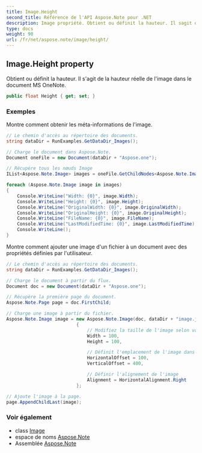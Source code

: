 ```yaml
---
title: Image.Height
second_title: Référence de l'API Aspose.Note pour .NET
description: Image propriété. Obtient ou définit la hauteur. Il sagit de la hauteur réelle de limage dans le document MS OneNote.
type: docs
weight: 90
url: /fr/net/aspose.note/image/height/
---
```

## Image.Height property

Obtient ou définit la hauteur. Il s'agit de la hauteur réelle de l'image dans le document MS OneNote.

```csharp
public float Height { get; set; }
```

### Exemples

Montre comment obtenir les méta-informations de l'image.

```csharp
// Le chemin d'accès au répertoire des documents.
string dataDir = RunExamples.GetDataDir_Images();

// Charge le document dans Aspose.Note.
Document oneFile = new Document(dataDir + "Aspose.one");

// Récupère tous les nœuds Image
IList<Aspose.Note.Image> images = oneFile.GetChildNodes<Aspose.Note.Image>();

foreach (Aspose.Note.Image image in images)
{
    Console.WriteLine("Width: {0}", image.Width);
    Console.WriteLine("Height: {0}", image.Height);
    Console.WriteLine("OriginalWidth: {0}", image.OriginalWidth);
    Console.WriteLine("OriginalHeight: {0}", image.OriginalHeight);
    Console.WriteLine("FileName: {0}", image.FileName);
    Console.WriteLine("LastModifiedTime: {0}", image.LastModifiedTime);
    Console.WriteLine();
}
```

Montre comment ajouter une image d'un fichier à un document avec des propriétés définies par l'utilisateur.

```csharp
// Le chemin d'accès au répertoire des documents.
string dataDir = RunExamples.GetDataDir_Images();

// Charge le document à partir du flux.
Document doc = new Document(dataDir + "Aspose.one");

// Récupère la première page du document.
Aspose.Note.Page page = doc.FirstChild;

// Charge une image à partir du fichier.
Aspose.Note.Image image = new Aspose.Note.Image(doc, dataDir + "image.jpg")
                          {
                              // Modifiez la taille de l'image selon vos besoins (optionnel).
                              Width = 100,
                              Height = 100,

                              // Définit l'emplacement de l'image dans la page (optionnel).
                              HorizontalOffset = 100,
                              VerticalOffset = 400,

                              // Définir l'alignement de l'image
                              Alignment = HorizontalAlignment.Right
                          };

// Ajoute l'image à la page.
page.AppendChildLast(image);
```

### Voir également

* class [Image](../)
* espace de noms [Aspose.Note](../../image/)
* Assemblée [Aspose.Note](../../../)


